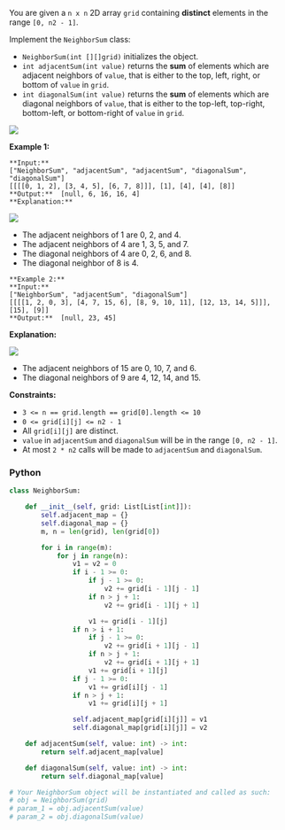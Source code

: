 You are given a  `n x n`  2D array  `grid`  containing  **distinct**  elements in the range  `[0, n2 - 1]`.

Implement the  `NeighborSum`  class:

- `NeighborSum(int [][]grid)`  initializes the object.
- `int adjacentSum(int value)`  returns the  **sum**  of elements which are adjacent neighbors of  `value`, that is
  either to the top, left, right, or bottom of  `value`  in  `grid`.
- `int diagonalSum(int value)`  returns the  **sum**  of elements which are diagonal neighbors of  `value`, that is
  either to the top-left, top-right, bottom-left, or bottom-right of  `value`  in  `grid`.

![](https://assets.leetcode.com/uploads/2024/06/24/design.png)

**Example 1:**

```
**Input:**
["NeighborSum", "adjacentSum", "adjacentSum", "diagonalSum", "diagonalSum"]
[[[[0, 1, 2], [3, 4, 5], [6, 7, 8]]], [1], [4], [4], [8]]
**Output:**  [null, 6, 16, 16, 4]
**Explanation:**
```

**![](https://assets.leetcode.com/uploads/2024/06/24/designexample0.png)**

- The adjacent neighbors of 1 are 0, 2, and 4.
- The adjacent neighbors of 4 are 1, 3, 5, and 7.
- The diagonal neighbors of 4 are 0, 2, 6, and 8.
- The diagonal neighbor of 8 is 4.

```
**Example 2:**
**Input:**
["NeighborSum", "adjacentSum", "diagonalSum"]
[[[[1, 2, 0, 3], [4, 7, 15, 6], [8, 9, 10, 11], [12, 13, 14, 5]]], [15], [9]]
**Output:**  [null, 23, 45]
```

**Explanation:**

**![](https://assets.leetcode.com/uploads/2024/06/24/designexample2.png)**

- The adjacent neighbors of 15 are 0, 10, 7, and 6.
- The diagonal neighbors of 9 are 4, 12, 14, and 15.

**Constraints:**

- `3 <= n == grid.length == grid[0].length <= 10`
- `0 <= grid[i][j] <= n2 - 1`
- All  `grid[i][j]`  are distinct.
- `value`  in  `adjacentSum`  and  `diagonalSum`  will be in the range  `[0, n2 - 1]`.
- At most  `2 * n2`  calls will be made to  `adjacentSum`  and  `diagonalSum`.

### Python

```python
class NeighborSum:

    def __init__(self, grid: List[List[int]]):
        self.adjacent_map = {}
        self.diagonal_map = {}
        m, n = len(grid), len(grid[0])

        for i in range(m):
            for j in range(n):
                v1 = v2 = 0
                if i - 1 >= 0:
                    if j - 1 >= 0:
                        v2 += grid[i - 1][j - 1]
                    if n > j + 1:
                        v2 += grid[i - 1][j + 1]

                    v1 += grid[i - 1][j]
                if n > i + 1:
                    if j - 1 >= 0:
                        v2 += grid[i + 1][j - 1]
                    if n > j + 1:
                        v2 += grid[i + 1][j + 1]
                    v1 += grid[i + 1][j]
                if j - 1 >= 0:
                    v1 += grid[i][j - 1]
                if n > j + 1:
                    v1 += grid[i][j + 1]

                self.adjacent_map[grid[i][j]] = v1
                self.diagonal_map[grid[i][j]] = v2

    def adjacentSum(self, value: int) -> int:
        return self.adjacent_map[value]

    def diagonalSum(self, value: int) -> int:
        return self.diagonal_map[value]

# Your NeighborSum object will be instantiated and called as such:
# obj = NeighborSum(grid)
# param_1 = obj.adjacentSum(value)
# param_2 = obj.diagonalSum(value)
```